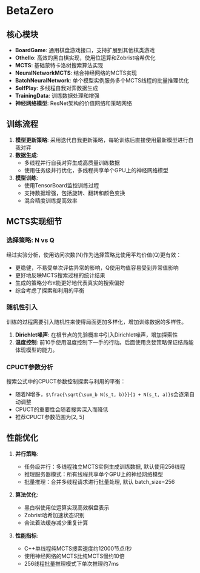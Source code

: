 # BetaZero

## 核心模块

- **BoardGame**: 通用棋盘游戏接口，支持扩展到其他棋类游戏
- **Othello**: 高效的黑白棋实现，使用位运算和Zobrist哈希优化
- **MCTS**: 基础蒙特卡洛树搜索算法实现
- **NeuralNetworkMCTS**: 结合神经网络的MCTS实现
- **BatchNeuralNetwork**: 单个模型实例服务多个MCTS线程的批量推理优化
- **SelfPlay**: 多线程自我对弈数据生成
- **TrainingData**: 训练数据处理和增强
- **神经网络模型**: ResNet架构的价值网络和策略网络

## 训练流程

1. **模型更新策略**: 采用迭代自我更新策略，每轮训练后直接使用最新模型进行自我对弈
2. **数据生成**: 
   - 多线程并行自我对弈生成高质量训练数据
   - 使用任务级并行优化，多线程共享单个GPU上的神经网络模型
3. **模型训练**:
   - 使用TensorBoard监控训练过程
   - 支持数据增强，包括旋转、翻转和颜色变换
   - 混合精度训练提高效率

## MCTS实现细节

### 选择策略: N vs Q

经过实验分析，使用访问次数(N)作为选择策略比使用平均价值(Q)更有效：

- 更稳健，不易受单次评估异常的影响，Q使用均值容易受到异常值影响
- 更好地反映MCTS搜索过程的统计结果
- 生成的策略分布π能更好地代表真实的搜索偏好
- 综合考虑了探索和利用的平衡

### 随机性引入

训练的过程需要引入随机性来使得局面更加多样化，增加训练数据的多样性。

1. **Dirichlet噪声**: 在根节点的先验概率中引入Dirichlet噪声，增加探索性
2. **温度控制**: 前10手使用温度控制下一手的行动。后面使用贪婪策略保证结局能体现模型的能力。

### CPUCT参数分析

搜索公式中的CPUCT参数控制探索与利用的平衡：

- 随着N增多，`$\frac{\sqrt{\sum_b N(s_t, b)}}{1 + N(s_t, a)}$`会逐渐自动调整
- CPUCT的重要性会随着搜索深入而降低
- 推荐CPUCT参数范围为[2, 5]

## 性能优化

1. **并行策略**:
   - 任务级并行：多线程独立MCTS实例生成训练数据, 默认使用256线程
   - 推理服务器模式：所有线程共享单个GPU上的神经网络模型
   - 批量推理：合并多线程请求进行批量处理, 默认 batch_size=256

2. **算法优化**:
   - 黑白棋使用位运算实现高效棋盘表示
   - Zobrist哈希加速状态识别
   - 合法着法缓存减少重复计算

3. **性能指标**:
   - C++单线程纯MCTS搜索速度约12000节点/秒
   - 使用神经网络的MCTS比纯MCTS慢约10倍
   - 256线程批量推理模式下单次推理约7ms
